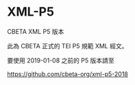# XML-P5
CBETA XML P5 版本

此為 CBETA 正式的 TEI P5 規範 XML 經文。

要使用 2019-01-08 之前的 P5 版本請至

https://github.com/cbeta-org/xml-p5-2018